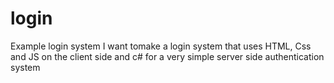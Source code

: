 # login
Example login system
I want tomake a login system that uses HTML, Css and JS on the client side and c# for a very simple server side authentication system
